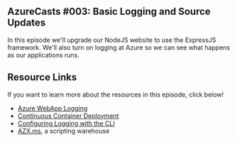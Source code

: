 ## AzureCasts #003: Basic Logging and Source Updates
In this episode we'll upgrade our NodeJS website to use the ExpressJS framework. We'll also turn on logging at Azure so we can see what happens as our applications runs.

## Resource Links
If you want to learn more about the resources in this episode, click below!

 - [Azure WebApp Logging](https://docs.microsoft.com/azure/app-service/troubleshoot-diagnostic-logs?WT.mc_id=docs-azurecasts-robcon)
 - [Continuous Container Deployment](https://docs.microsoft.com/azure/app-service/containers/app-service-linux-ci-cd?WT.mc_id=docs-azurecasts-robcon)
 - [Configuring Logging with the CLI](https://docs.microsoft.com/cli/azure/webapp/log?view=azure-cli-latest&WT.mc_id=docs-azurecasts-robcon)
 - [AZX.ms](https://azx.ms), a scripting warehouse
